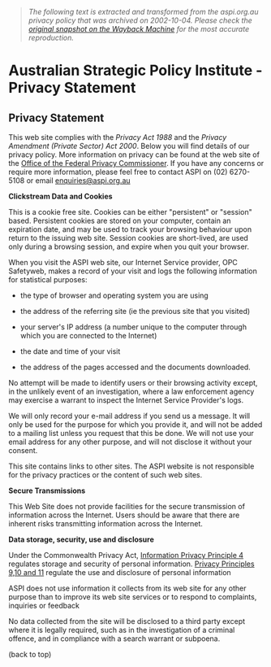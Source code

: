 > *The following text is extracted and transformed from the aspi.org.au privacy policy that was archived on 2002-10-04. Please check the [original snapshot on the Wayback Machine](https://web.archive.org/web/20021004023821id_/http%3A//www.aspi.org.au/privacy.html) for the most accurate reproduction.*

# Australian Strategic Policy Institute - Privacy Statement

## Privacy Statement

This web site complies with the _Privacy Act 1988_ and the _Privacy Amendment (Private Sector) Act 2000_. Below you will find details of our privacy policy. More information on privacy can be found at the web site of the [Office of the Federal Privacy Commissioner](http://www.privacy.gov.au/). If you have any concerns or require more information, please feel free to contact ASPI on (02) 6270-5108 or email [enquiries@aspi.org.au](mailto:enquiries@aspi.org.au)

**Clickstream Data and Cookies**  


This is a cookie free site. Cookies can be either "persistent" or "session" based. Persistent cookies are stored on your computer, contain an expiration date, and may be used to track your browsing behaviour upon return to the issuing web site. Session cookies are short-lived, are used only during a browsing session, and expire when you quit your browser. 

When you visit the ASPI web site, our Internet Service provider, OPC Safetyweb, makes a record of your visit and logs the following information for statistical purposes:

  * the type of browser and operating system you are using  

  * the address of the referring site (ie the previous site that you visited)  

  * your server's IP address (a number unique to the computer through which you are connected to the Internet)  

  * the date and time of your visit  

  * the address of the pages accessed and the documents downloaded. 



No attempt will be made to identify users or their browsing activity except, in the unlikely event of an investigation, where a law enforcement agency may exercise a warrant to inspect the Internet Service Provider's logs.

We will only record your e-mail address if you send us a message. It will only be used for the purpose for which you provide it, and will not be added to a mailing list unless you request that this be done. We will not use your email address for any other purpose, and will not disclose it without your consent. 

This site contains links to other sites. The ASPI website is not responsible for the privacy practices or the content of such web sites.

**Secure Transmissions**

This Web Site does not provide facilities for the secure transmission of information across the Internet. Users should be aware that there are inherent risks transmitting information across the Internet.

**Data storage, security, use and disclosure**

Under the Commonwealth Privacy Act, [Information Privacy Principle 4](http://www.austlii.edu.au/au/legis/cth/consol_act/pa1988108/s14.html) regulates storage and security of personal information. [Privacy Principles 9,10 and 11](http://www.austlii.edu.au/au/legis/cth/consol_act/pa1988108/s14.html) regulate the use and disclosure of personal information

ASPI does not use information it collects from its web site for any other purpose than to improve its web site services or to respond to complaints, inquiries or feedback

No data collected from the site will be disclosed to a third party except where it is legally required, such as in the investigation of a criminal offence, and in compliance with a search warrant or subpoena.

(back to top)
